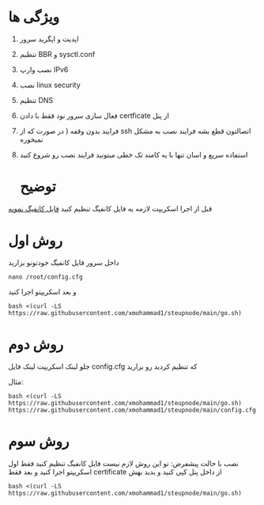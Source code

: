 # ویژگی ها

1. اپدیت و اپگرید سرور
2. تنظیم BBR و sysctl.conf
3. نصب وارپ IPv6
4. نصب linux security
5. تنظیم DNS
6. فعال سازی سرور نود فقط با دادن certficate از پنل
7. فرایند بدون وقفه ( در صورت که از ssh اتصالتون قطع بشه فرایند نصب به مشکل نمیخوره
8. استفاده سریع و اسان تنها با یه کامند تک خطی میتونید فرایند نصب رو شروع کنید

   # توضیح
قبل از اجرا اسکریپت لازمه یه فایل کانفیگ تنظیم کنید [فایل کانفیگ نمونه](https://github.com/xmohammad1/steupnode/blob/main/config.cfg)
# روش اول
داخل سرور فایل کانفیگ خودتونو بزارید
```
nano /root/config.cfg
```
و بعد اسکریپتو اجرا کنید
```
bash <(curl -LS https://raw.githubusercontent.com/xmohammad1/steupnode/main/go.sh)
```

# روش دوم
 جلو لینک اسکریپت لینک فایل config.cfg که تنظیم کردید رو بزارید


 مثال:
```
bash <(curl -LS https://raw.githubusercontent.com/xmohammad1/steupnode/main/go.sh) https://raw.githubusercontent.com/xmohammad1/steupnode/main/config.cfg
```
# روش سوم
نصب با حالت پیشفرض: تو این روش لازم نیست فایل کانفیگ تنظیم کنید فقط
اول اسکریپتو اجرا کنید و بعد فقط certificate از داخل پنل کپی کنید و بدید بهش
```
bash <(curl -LS https://raw.githubusercontent.com/xmohammad1/steupnode/main/go.sh)
```
